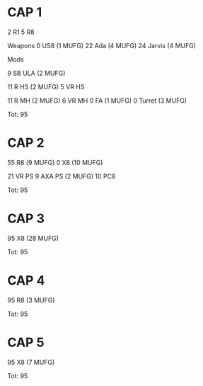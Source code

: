 # CAP 1

2 R1
5 R8

Weapons
0 US8 (1 MUFG)
22 Ada (4 MUFG)
24 Jarvis (4 MUFG)

Mods

9 SB ULA (2 MUFG)

11 R HS (2 MUFG)
5 VR HS

11 R MH (2 MUFG)
6 VR MH
0 FA (1 MUFG)
0 Turret (3 MUFG)

Tot: 95

# CAP 2

55 R8 (9 MUFG)
0 X8 (10 MUFG)

21 VR PS
9 AXA PS (2 MUFG)
10 PC8

Tot: 95

# CAP 3

95 X8 (28 MUFG)

Tot: 95

# CAP 4
95 R8 (3 MUFG)

Tot: 95

# CAP 5
95 X8 (7 MUFG)

Tot: 95
